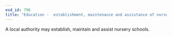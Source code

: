 ```yaml
---
esd_id: 796
title: "Education -  establishment, maintenance and assistance of nursery schools"
---
```


A local authority may establish, maintain and assist nursery schools.

